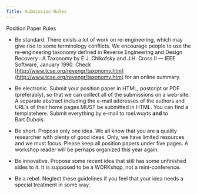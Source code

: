 ```yaml
---
Title: Submission Rules
---
```


Position Paper Rules


-  Be standard. There exists a lot of work on re-engineering, which may give rise to some terminology conflicts. We encourage people to use the re-engineering taxonomy defined in Reverse Engineering and Design Recovery : A Taxonomy by E.J. Chikofsky and J.H. Cross II &mdash; IEEE Software, January 1990. Check [http://www.tcse.org/revengr/taxonomy.htm](http://www.tcse.org/revengr/taxonomy.htm) for an online summary.


-  Be electronic. Submit your position paper in HTML, postcript or PDF (preferably), so that we can collect all of the submissions on a web-site. A separate abstract including the e-mail addresses of the authors and URL's of their home pages MUST be submitted in HTML. You can find a templatehere. Submit everything by e-mail to roel.wuyts <b>and</b> to Bart.Dubois.


-  Be short. Propose only one idea. We all know that you are a quality researcher with plenty of good ideas. Only, we have limited resources and we must focus. Please keep all position papers under five pages. A workshop reader will be perhaps organized this year again.


-  Be innovative. Propose some recent idea that still has some unfinished sides to it. It is supposed to be a WORKshop, not a mini-conference.


-  Be a rebel. Neglect these guidelines if you feel that your idea needs a special treatment in some way.
